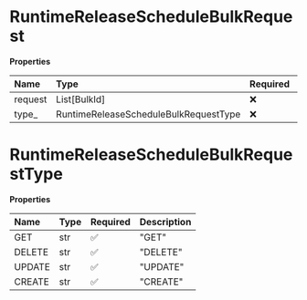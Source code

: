 # RuntimeReleaseScheduleBulkRequest

**Properties**

| Name    | Type                                  | Required | Description |
| :------ | :------------------------------------ | :------- | :---------- |
| request | List[BulkId]                          | ❌       |             |
| type\_  | RuntimeReleaseScheduleBulkRequestType | ❌       |             |

# RuntimeReleaseScheduleBulkRequestType

**Properties**

| Name   | Type | Required | Description |
| :----- | :--- | :------- | :---------- |
| GET    | str  | ✅       | "GET"       |
| DELETE | str  | ✅       | "DELETE"    |
| UPDATE | str  | ✅       | "UPDATE"    |
| CREATE | str  | ✅       | "CREATE"    |

